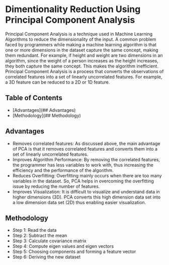 # Dimentionality Reduction Using Principal Component Analysis
Principal Component Analysis is a technique used in Machine Learning Algorithms to reduce the dimensionality of the input. A common problem faced by programmers while making a machine learning algorithm is that one or more dimensions in the dataset capture the same concept, making them redundant. For example, if height and weight are two dimensions in an algorithm, since the weight of a person increases as the height increases, they both capture the same concept. This makes the algorithm inefficient. Principal Component Analysis is a process that converts the observations of correlated features into a set of linearly uncorrelated features. For example, a 3D feature can be reduced to a 2D or 1D feature.

## Table of Contents
* [Advantages](## Advantages)
* [Methodology](## Methodology)

## Advantages
* Removes correlated features: As discussed above, the main advantage of PCA is that it removes correlated features and converts them into a set of linearly uncorrelated features.
* Improves Algorithm Performance: By removing the correlated features, the programmer has less variables to work with, thus increasing the efficiency and the performance of the algorithm.
* Reduces Overfitting: Overfitting mainly occurs when there are too many variables in the dataset. So, PCA helps in overcoming the overfitting issue by reducing the number of features.
* Improves Visualization: It is difficult to visualize and understand data in higher dimensions (3D). PCA converts this high dimension data set into a low dimension data set (2D) thus enabling easier visualization.

## Methodology
* Step 1: Read the data
* Step 2: Subtract the mean
* Step 3: Calculate covariance matrix
* Step 4: Compute eigen values and eigen vectors
* Step 5: Choosing components and forming a feature vector
* Step 6: Deriving the new dataset
